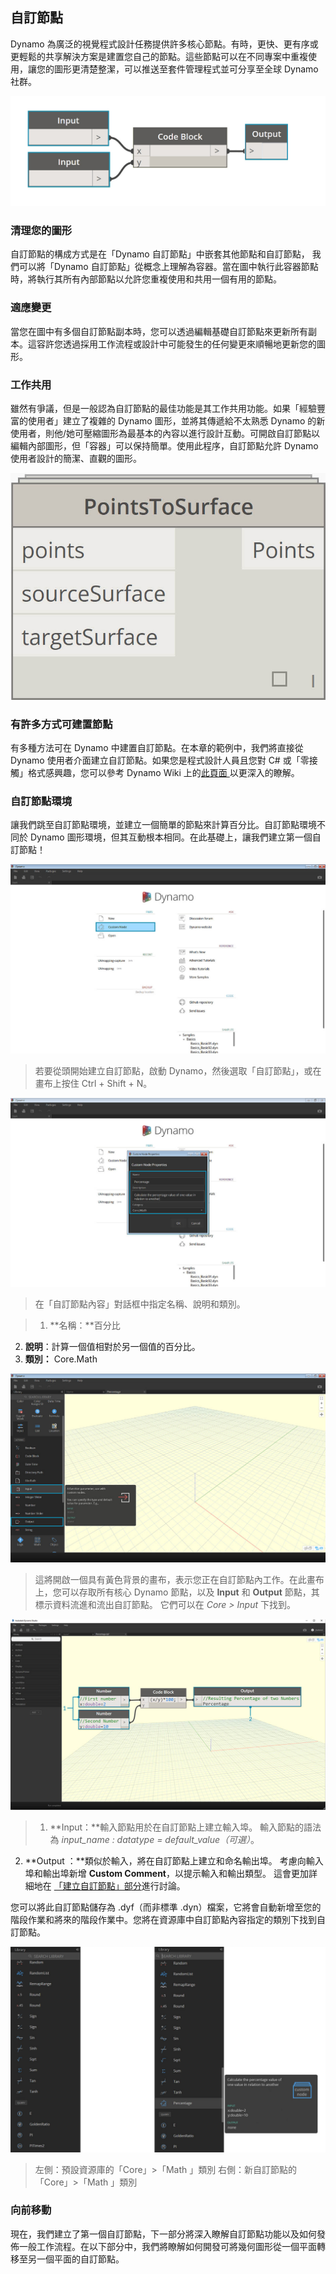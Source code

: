 

## 自訂節點

Dynamo 為廣泛的視覺程式設計任務提供許多核心節點。有時，更快、更有序或更輕鬆的共享解決方案是建置您自己的節點。這些節點可以在不同專案中重複使用，讓您的圖形更清楚整潔，可以推送至套件管理程式並可分享至全球 Dynamo 社群。

![](images/9-1/cn.jpg)

### 清理您的圖形

自訂節點的構成方式是在「Dynamo 自訂節點」中嵌套其他節點和自訂節點， 我們可以將「Dynamo 自訂節點」從概念上理解為容器。當在圖中執行此容器節點時，將執行其所有內部節點以允許您重複使用和共用一個有用的節點。

### 適應變更

當您在圖中有多個自訂節點副本時，您可以透過編輯基礎自訂節點來更新所有副本。這容許您透過採用工作流程或設計中可能發生的任何變更來順暢地更新您的圖形。

### 工作共用

雖然有爭議，但是一般認為自訂節點的最佳功能是其工作共用功能。如果「經驗豐富的使用者」建立了複雜的 Dynamo 圖形，並將其傳遞給不太熟悉 Dynamo 的新使用者，則他/她可壓縮圖形為最基本的內容以進行設計互動。可開啟自訂節點以編輯內部圖形，但「容器」可以保持簡單。使用此程序，自訂節點允許 Dynamo 使用者設計的簡潔、直觀的圖形。

![](images/9-1/customNodeDiagram.jpg)

### 有許多方式可建置節點

有多種方法可在 Dynamo 中建置自訂節點。在本章的範例中，我們將直接從 Dynamo 使用者介面建立自訂節點。如果您是程式設計人員且您對 C# 或「零接觸」格式感興趣，您可以參考 Dynamo Wiki 上的[此頁面 ](https://github.com/DynamoDS/Dynamo/wiki/How-To-Create-Your-Own-Nodes)以更深入的瞭解。

### 自訂節點環境

讓我們跳至自訂節點環境，並建立一個簡單的節點來計算百分比。自訂節點環境不同於 Dynamo 圖形環境，但其互動根本相同。在此基礎上，讓我們建立第一個自訂節點！

![自訂節點簡介](images/9-1/CustomNodes01.jpg)

> 若要從頭開始建立自訂節點，啟動 Dynamo，然後選取「自訂節點」，或在畫布上按住 Ctrl + Shift + N。

![「自訂節點」對話框](images/9-1/CustomNodes02.jpg)

> 在「自訂節點內容」對話框中指定名稱、說明和類別。

> 1. **名稱：**百分比
2. **說明**：計算一個值相對於另一個值的百分比。
3. **類別：** Core.Math

![自訂節點畫布](images/9-1/CustomNodes03.jpg)

> 這將開啟一個具有黃色背景的畫布，表示您正在自訂節點內工作。在此畫布上，您可以存取所有核心 Dynamo 節點，以及 **Input** 和 **Output** 節點，其標示資料流進和流出自訂節點。 它們可以在 *Core > Input* 下找到。

![自訂節點畫布](images/9-1/CustomNodes04.jpg)

> 1. **Input：**輸入節點用於在自訂節點上建立輸入埠。 輸入節點的語法為 *input_name : datatype = default_value（可選）*。

2. **Output ：**類似於輸入，將在自訂節點上建立和命名輸出埠。 考慮向輸入埠和輸出埠新增 **Custom Comment**，以提示輸入和輸出類型。 這會更加詳細地在 [「建立自訂節點」部分](9-2_Creating.md)進行討論。

您可以將此自訂節點儲存為 .dyf（而非標準 .dyn）檔案，它將會自動新增至您的階段作業和將來的階段作業中。您將在資源庫中自訂節點內容指定的類別下找到自訂節點。

![新增至資源庫](images/9-1/CustomNodes05.jpg)

> 左側：預設資源庫的「Core」>「Math 」類別 右側：新自訂節點的「Core」>「Math 」類別

### 向前移動

現在，我們建立了第一個自訂節點，下一部分將深入瞭解自訂節點功能以及如何發佈一般工作流程。在以下部分中，我們將瞭解如何開發可將幾何圖形從一個平面轉移至另一個平面的自訂節點。

